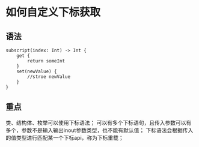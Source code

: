 # 如何自定义下标获取

## 语法
```
subscript(index: Int) -> Int {
    get {
        return someInt
    }
    set(newValue) {
        //stroe newValue
    }
}
```

## 重点

类、结构体、枚举可以使用下标语法；
可以有多个下标语句，且传入参数可以有多个，参数不是输入输出inout参数类型，也不能有默认值；
下标语法会根据传入的值类型进行匹配某一个下标api，称为下标重载；
